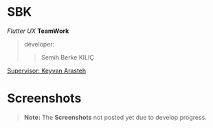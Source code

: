 # SBK
*Flutter* *UX* **TeamWork**

> developer: 
> >Semih Berke KILIÇ

[Supervisor: Keyvan Arasteh](https://github.com/keyvanarasteh/)

# Screenshots

> **Note:** The **Screenshots** not posted yet due to develop progress.
